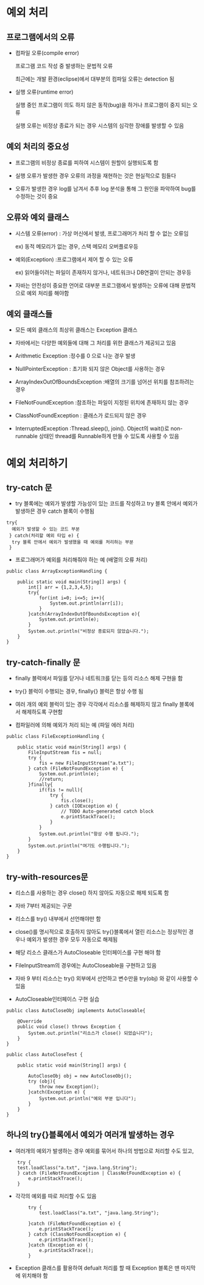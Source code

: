 # 예외 처리

## 프로그램에서의 오류

- 컴파일 오류(compile error) 

  프로그램 코드 작성 중 발생하는 문법적 오류

  최근에는 개발 환경(eclipse)에서 대부분의 컴파일 오류는 detection 됨

- 실행 오류(runtime error) 

  실행 중인 프로그램이 의도 하지 않은 동작(bug)을 하거나 프로그램이 중지 되는 오류

  실행 오류는 비정상 종료가 되는 경우 시스템의 심각한 장애를 발생할 수 있음

## 예외 처리의 중요성

- 프로그램의 비정상 종료를 피하여 시스템이 원할이 실행되도록 함

- 실행 오류가 발생한 경우 오류의 과정을 재현하는 것은 현실적으로 힘들다

- 오류가 발생한 경우 log를 남겨서 추후 log 분석을 통해 그 원인을 파악하여 bug를 수정하는 것이 중요

## 오류와 예외 클래스

- 시스템 오류(error) : 가상 머신에서 발생, 프로그래머가 처리 할 수 없는 오류임

  ex) 동적 메모리가 없는 경우, 스택 메모리 오버플로우등

- 예외(Exception) :프로그램에서 제어 할 수 있는 오류
  
  ex) 읽어들이려는 파일이 존재하지 않거나, 네트워크나 DB연결이 안되는 경우등

- 자바는 안전성이 중요한 언어로 대부분 프로그램에서 발생하는 오류에 대해 문법적으로 예외 처리를 해야함


## 예외 클래스들

- 모든 예외 클래스의 최상위 클래스는 Exception 클래스

- 자바에서는 다양한 예외들에 대해 그 처리를 위한 클래스가 제공되고 있음

- Arithmetic Exception :정수를 0 으로 나눈 경우 발생

- NullPointerException : 초기화 되지 않은 Object를 사용하는 경우

- ArrayIndexOutOfBoundsException :배열의 크기를 넘어선 위치를 참조하려는 경우

- FileNotFoundException :참조하는 파일이 지정된 위치에 존재하지 않는 경우

- ClassNotFoundException : 클래스가 로드되지 않은 경우

- InterruptedException :Thread.sleep(), join(). Object의 wait()로 non-runnable 상태인 thread를 Runnable하게 만들 수 있도록 사용할 수 있음

# 예외 처리하기

## try-catch 문

- try 블록에는 예외가 발생할 가능성이 있는 코드를 작성하고 try 블록 안에서 예외가 발생하믄 경우 catch 블록이 수행됨

```
try{
  예외가 발생할 수 있는 코드 부분
 } catch(처리할 예외 타입 e) { 
  try 블록 안에서 예외가 발생했을 때 예외를 처리하는 부분
 }
 ```

- 프로그래머가 예외를 처리해줘야 하는 예 (배열의 오류 처리)

```
public class ArrayExceptionHandling {

	public static void main(String[] args) {
		int[] arr = {1,2,3,4,5};
		try{
			for(int i=0; i<=5; i++){
				System.out.println(arr[i]);
			}
		}catch(ArrayIndexOutOfBoundsException e){
			System.out.println(e);
		}
		System.out.println("비정상 종료되지 않았습니다.");
	}
}
```

## try-catch-finally 문

- finally 블럭에서 파일를 닫거나 네트워크를 닫는 등의 리소스 해제 구현을 함

- try{} 블럭이 수행되는 경우, finally{} 블럭은 항상 수행 됨

- 여러 개의 예외 블럭이 있는 경우 각각에서 리소스를 해제하지 않고 finally 블록에서 해제하도록 구현함

- 컴파일러에 의해 예외가 처리 되는 예 (파일 에러 처리)

```
public class FileExceptionHandling {

	public static void main(String[] args) {
		FileInputStream fis = null;
		try {
			fis = new FileInputStream("a.txt");
		} catch (FileNotFoundException e) {
			System.out.println(e);
			//return;
		}finally{
			if(fis != null){
				try {
					fis.close();
				} catch (IOException e) {
					// TODO Auto-generated catch block
					e.printStackTrace();
				}
			}
			System.out.println("항상 수행 됩니다.");
		}
		System.out.println("여기도 수행됩니다.");
	}
}
```

## try-with-resources문

- 리소스를 사용하는 경우 close() 하지 않아도 자동으로 해제 되도록 함

- 자바 7부터 제공되는 구문

- 리소스를 try() 내부에서 선언해야만 함

- close()를 명시적으로 호출하지 않아도 try{}블록에서 열린 리소스는 정상적인 경우나 예외가 발생한 경우 모두 자동으로 해제됨

- 해당 리소스 클래스가 AutoCloseable 인터페이스를 구현 해야 함

- FileInputStream의 경우에는 AutoCloseable을 구현하고 있음

- 자바 9 부터 리소스는 try() 외부에서 선언하고 변수만을 try(obj) 와 같이 사용할 수 있음 

- AutoCloseable인터페이스 구현 실습

```
public class AutoCloseObj implements AutoCloseable{

	@Override
	public void close() throws Exception {
		System.out.println("리소스가 close() 되었습니다");
	}
}
```

```
public class AutoCloseTest {
	
	public static void main(String[] args) {
		
	    AutoCloseObj obj = new AutoCloseObj();
    	try (obj){
			throw new Exception();
		}catch(Exception e) {
			System.out.println("예외 부분 입니다");
		}
	}
}
```

## 하나의 try{}블록에서 예외가 여러개 발생하는 경우

- 여러개의 예외가 발생하는 경우 예외를 묶어서 하나의 방법으로 처리할 수도 있고,

```
	try {
	test.loadClass("a.txt", "java.lang.String");
	} catch (FileNotFoundException | ClassNotFoundException e) {
		e.printStackTrace();
	}
```

- 각각의 예외를 따로 처리할 수도 있음

```
		try {
			test.loadClass("a.txt", "java.lang.String");
		
		}catch (FileNotFoundException e) {
			e.printStackTrace();
		} catch (ClassNotFoundException e) {
			e.printStackTrace();
		}catch (Exception e) {
			e.printStackTrace();
		}
```
- Exception 클래스를 활용하여 defualt 처리를 할 때 Exception 블록은 맨 마지막에 위치해야 함

